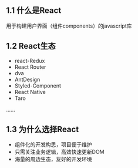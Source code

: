 
## 1.1 什么是React

用于构建用户界面（组件components）的javascript库

## 1.2 React生态

- react-Redux
- React Router
- dva
- AntDesign
- Styled-Component
- React Native
- Taro

......

## 1.3 为什么选择React

- 组件化的开发构思，项目便于维护
- 只需关注业务逻辑，高效快速更新DOM
- 海量的周边生态，友好的开发环境
